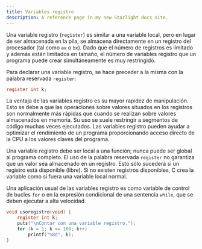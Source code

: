 ```yaml
---
title: Variables registro
description: A reference page in my new Starlight docs site.
---
```


Una variable registro (`register`) es similar a una variable local, pero en lugar de ser almacenada en la pila, se almacena directamente en un registro del procesador (tal como `ax` o `bx`). Dado que el número de registros es limitado y además están limitados en tamaño, el número de variables registro que un programa puede crear simultáneamente es muy restringido.

Para declarar una variable registro, se hace preceder a la misma con la palabra reservada `register`:

```c
register int k;
```

La ventaja de las variables registro es su mayor rapidez de manipulación. Esto se debe a que las operaciones sobre valores situados en los registros son normalmente más rápidas que cuando se realizan sobre valores almacenados en memoria. Su uso se suele restringir a segmentos de código muchas veces ejecutados. Las variables registro pueden ayudar a optimizar el rendimiento de un programa proporcionando acceso directo de la CPU a los valores claves del programa.

Una variable registro debe ser local a una función; nunca puede ser global al programa completo. El uso de la palabra reservada `register` no garantiza que un valor sea almacenado en un registro. Esto sólo sucederá si un registro está disponible (libre). Si no existen registros disponibles, C crea la variable como si fuera una variable local normal.

Una aplicación usual de las variables registro es como variable de control de bucles `for` o en la expresión condicional de una sentencia `while`, que se deben ejecutar a alta velocidad.

```c
void usoregistro(void) {
    register int k;
    puts("\nContar con una variable registro.");
    for (k = 1; k <= 100; k++)
        printf("%8d", k);
}
```
